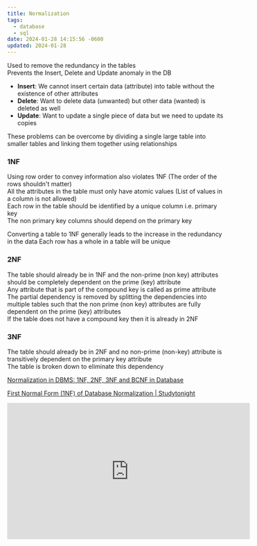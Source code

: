 ```yaml
---
title: Normalization
tags:
  - database
  - sql
date: 2024-01-28 14:15:56 -0600
updated: 2024-01-28
---
```


Used to remove the redundancy in the tables  
Prevents the Insert, Delete and Update anomaly in the DB

* **Insert**: We cannot insert certain data (attribute) into table without the existence of other attributes
* **Delete**: Want to delete data (unwanted) but other data (wanted) is deleted as well
* **Update**: Want to update a single piece of data but we need to update its copies

These problems can be overcome by dividing a single large table into smaller tables and linking them together using relationships

### 1NF

Using row order to convey information also violates 1NF (The order of the rows shouldn't matter)  
All the attributes in the table must only have atomic values (List of values in a column is not allowed)  
Each row in the table should be identified by a unique column i.e. primary key  
The non primary key columns should depend on the primary key

Converting a table to 1NF generally leads to the increase in the redundancy in the data
Each row has a whole in a table will be unique

### 2NF

The table should already be in 1NF and the non-prime (non key) attributes should be completely dependent on the prime (key) attribute  
Any attribute that is part of the compound key is called as prime attribute  
The partial dependency is removed by splitting the dependencies into multiple tables such that the non prime (non key) attributes are fully dependent on the prime (key) attributes  
If the table does not have a compound key then it is already in 2NF

### 3NF

The table should already be in 2NF and no non-prime (non-key) attribute is transitively dependent on the primary key attribute  
The table is broken down to eliminate this dependency

[Normalization in DBMS: 1NF, 2NF, 3NF and BCNF in Database](https://beginnersbook.com/2015/05/normalization-in-dbms/)  

[First Normal Form (1NF) of Database Normalization | Studytonight](https://www.studytonight.com/dbms/first-normal-form.php)

<iframe width="560" height="315" src="https://www.youtube-nocookie.com/embed/GFQaEYEc8_8?si=d6XDfbTWoRNaNO_I" title="YouTube video player" frameborder="0" allow="accelerometer; autoplay; clipboard-write; encrypted-media; gyroscope; picture-in-picture; web-share" allowfullscreen></iframe> 
